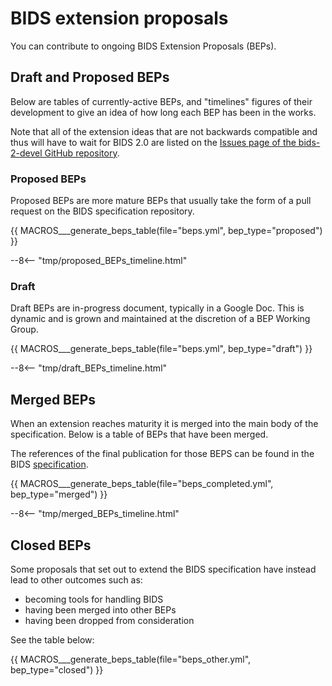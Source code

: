 # BIDS extension proposals

You can contribute to ongoing BIDS Extension Proposals (BEPs).

## Draft and Proposed BEPs

Below are tables of currently-active BEPs,
and "timelines" figures of their development
to give an idea of how long each BEP has been in the works.

Note that all of the extension ideas that are not backwards compatible and thus will have to wait for BIDS 2.0 are listed on the
[Issues page of the bids-2-devel GitHub repository](https://github.com/bids-standard/bids-2-devel/issues).

### Proposed BEPs

Proposed BEPs are more mature BEPs that usually take the form of a pull request
on the BIDS specification repository.

{{ MACROS___generate_beps_table(file="beps.yml", bep_type="proposed") }}

--8<-- "tmp/proposed_BEPs_timeline.html"

### Draft

Draft BEPs are in-progress document, typically in a Google Doc.
This is dynamic and is grown and maintained at the discretion of a BEP Working Group.

{{ MACROS___generate_beps_table(file="beps.yml", bep_type="draft") }}

--8<-- "tmp/draft_BEPs_timeline.html"

## Merged BEPs

When an extension reaches maturity it is merged into the main body of the specification.
Below is a table of BEPs that have been merged.

The references of the final publication for those BEPS
can be found in the BIDS [specification](https://bids-specification.readthedocs.io/en/latest/01-introduction.html#datatype-specific-publications).

<!-- use snippet to include a file
https://facelessuser.github.io/pymdown-extensions/extensions/snippets/#snippets-notation
-->

{{ MACROS___generate_beps_table(file="beps_completed.yml", bep_type="merged") }}

--8<-- "tmp/merged_BEPs_timeline.html"

## Closed BEPs

Some proposals that set out to extend the BIDS specification have instead lead to other outcomes such as:

-   becoming tools for handling BIDS
-   having been merged into other BEPs
-   having been dropped from consideration

See the table below:

{{ MACROS___generate_beps_table(file="beps_other.yml", bep_type="closed") }}
